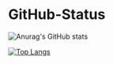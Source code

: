 # GitHub-Status
<!-- ![Anurag's GitHub stats](https://github-readme-stats.vercel.app/api?username=ZhDev0&show_icons=true) -->

![Anurag's GitHub stats](https://github-readme-stats.vercel.app/api?username=ZhDev0&show_icons=true&theme=radical) <br>
<!-- [![Top Langs](https://github-readme-stats.vercel.app/api/top-langs/?username=ZhDev0&layout=compact)](https://github.com/ZhDev0/github-readme-stats) -->
[![Top Langs](https://github-readme-stats.vercel.app/api/top-langs/?username=ZhDev0&langs_count=8&theme=radical)](https://github.com/ZhDev0/github-readme-stats)
